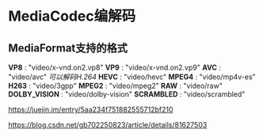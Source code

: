# MediaCodec编解码

## MediaFormat支持的格式

**VP8** : "video/x-vnd.on2.vp8"
**VP9** : "video/x-vnd.on2.vp9"
**AVC** : "video/avc" *可以解码H.264*
**HEVC** : "video/hevc"
**MPEG4** : "video/mp4v-es"
**H263** : "video/3gpp"
**MPEG2** : "video/mpeg2"
**RAW** : "video/raw"
**DOLBY_VISION** : "video/dolby-vision"
**SCRAMBLED** : "video/scrambled"







<https://juejin.im/entry/5aa234f751882555712bf210>

<https://blog.csdn.net/gb702250823/article/details/81627503>